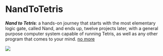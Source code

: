 # NandToTetris
***Nand to Tetris***: a hands-on journey that starts with the most elementary
logic gate, called Nand, and ends up, twelve projects later, with a general purpose computer system capable of running Tetris, as well as any other
program that comes to your mind. 
[no more](https://www.nand2tetris.org/software)

![](https://raw.githubusercontent.com/danistefanovic/build-your-own-x/master/feynman.png)